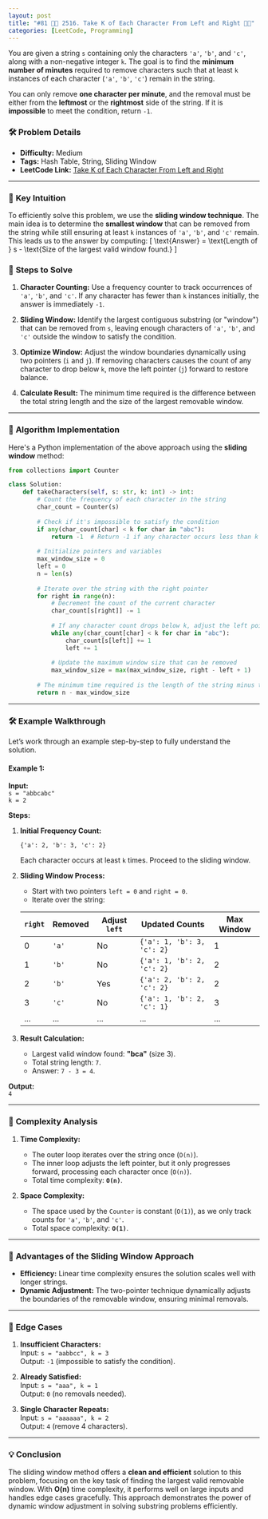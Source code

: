 ```yaml
---
layout: post  
title: "#81 📏🧮 2516. Take K of Each Character From Left and Right 🧠🚀"  
categories: [LeetCode, Programming]  
---
```


You are given a string `s` containing only the characters `'a'`, `'b'`, and `'c'`, along with a non-negative integer `k`. The goal is to find the **minimum number of minutes** required to remove characters such that at least `k` instances of each character (`'a'`, `'b'`, `'c'`) remain in the string. 

You can only remove **one character per minute**, and the removal must be either from the **leftmost** or the **rightmost** side of the string. If it is **impossible** to meet the condition, return `-1`.

### **🛠️ Problem Details**  

- **Difficulty:** Medium  
- **Tags:** Hash Table, String, Sliding Window  
- **LeetCode Link:** [Take K of Each Character From Left and Right](https://leetcode.com/problems/take-k-of-each-character-from-left-and-right/)  

---

### 🧐 **Key Intuition**

To efficiently solve this problem, we use the **sliding window technique**. The main idea is to determine the **smallest window** that can be removed from the string while still ensuring at least `k` instances of `'a'`, `'b'`, and `'c'` remain. This leads us to the answer by computing:
\[
\text{Answer} = \text{Length of } s - \text{Size of the largest valid window found.}
\]

### 🔑 **Steps to Solve**
1. **Character Counting:** Use a frequency counter to track occurrences of `'a'`, `'b'`, and `'c'`. If any character has fewer than `k` instances initially, the answer is immediately `-1`.

2. **Sliding Window:** Identify the largest contiguous substring (or "window") that can be removed from `s`, leaving enough characters of `'a'`, `'b'`, and `'c'` outside the window to satisfy the condition.

3. **Optimize Window:** Adjust the window boundaries dynamically using two pointers (`i` and `j`). If removing characters causes the count of any character to drop below `k`, move the left pointer (`j`) forward to restore balance.

4. **Calculate Result:** The minimum time required is the difference between the total string length and the size of the largest removable window.

---

### 🔧 **Algorithm Implementation**

Here's a Python implementation of the above approach using the **sliding window** method:

```python
from collections import Counter

class Solution:
    def takeCharacters(self, s: str, k: int) -> int:
        # Count the frequency of each character in the string
        char_count = Counter(s)
        
        # Check if it's impossible to satisfy the condition
        if any(char_count[char] < k for char in "abc"):
            return -1  # Return -1 if any character occurs less than k times
        
        # Initialize pointers and variables
        max_window_size = 0
        left = 0
        n = len(s)
        
        # Iterate over the string with the right pointer
        for right in range(n):
            # Decrement the count of the current character
            char_count[s[right]] -= 1
            
            # If any character count drops below k, adjust the left pointer
            while any(char_count[char] < k for char in "abc"):
                char_count[s[left]] += 1
                left += 1
            
            # Update the maximum window size that can be removed
            max_window_size = max(max_window_size, right - left + 1)
        
        # The minimum time required is the length of the string minus the largest window
        return n - max_window_size
```

---

### 🛠 **Example Walkthrough**

Let’s work through an example step-by-step to fully understand the solution.

#### Example 1:  
**Input:**  
`s = "abbcabc"`  
`k = 2`  

**Steps:**

1. **Initial Frequency Count:**  
   ```
   {'a': 2, 'b': 3, 'c': 2}
   ```
   Each character occurs at least `k` times. Proceed to the sliding window.

2. **Sliding Window Process:**  
   - Start with two pointers `left = 0` and `right = 0`.
   - Iterate over the string:
   
   | `right` | Removed | Adjust `left` | Updated Counts           | Max Window |
   |---------|---------|---------------|--------------------------|------------|
   | 0       | `'a'`   | No            | `{'a': 1, 'b': 3, 'c': 2}` | 1          |
   | 1       | `'b'`   | No            | `{'a': 1, 'b': 2, 'c': 2}` | 2          |
   | 2       | `'b'`   | Yes           | `{'a': 2, 'b': 2, 'c': 2}` | 2          |
   | 3       | `'c'`   | No            | `{'a': 1, 'b': 2, 'c': 1}` | 3          |
   | ...     | ...     | ...           | ...                      | ...        |
   
3. **Result Calculation:**  
   - Largest valid window found: **"bca"** (size 3).  
   - Total string length: `7`.  
   - Answer: `7 - 3 = 4`.  

**Output:**  
`4`

---

### 🔬 **Complexity Analysis**

1. **Time Complexity:**  
   - The outer loop iterates over the string once (`O(n)`).
   - The inner loop adjusts the left pointer, but it only progresses forward, processing each character once (`O(n)`).
   - Total time complexity: **`O(n)`**.

2. **Space Complexity:**  
   - The space used by the `Counter` is constant (`O(1)`), as we only track counts for `'a'`, `'b'`, and `'c'`.
   - Total space complexity: **`O(1)`**.

---

### 🌟 **Advantages of the Sliding Window Approach**

- **Efficiency:** Linear time complexity ensures the solution scales well with longer strings.
- **Dynamic Adjustment:** The two-pointer technique dynamically adjusts the boundaries of the removable window, ensuring minimal removals.

---

### 🧮 **Edge Cases**

1. **Insufficient Characters:**  
   Input: `s = "aabbcc", k = 3`  
   Output: `-1` (impossible to satisfy the condition).

2. **Already Satisfied:**  
   Input: `s = "aaa", k = 1`  
   Output: `0` (no removals needed).

3. **Single Character Repeats:**  
   Input: `s = "aaaaaa", k = 2`  
   Output: `4` (remove 4 characters).

---

### 💡 **Conclusion**

The sliding window method offers a **clean and efficient** solution to this problem, focusing on the key task of finding the largest valid removable window. With **O(n)** time complexity, it performs well on large inputs and handles edge cases gracefully. This approach demonstrates the power of dynamic window adjustment in solving substring problems efficiently.
